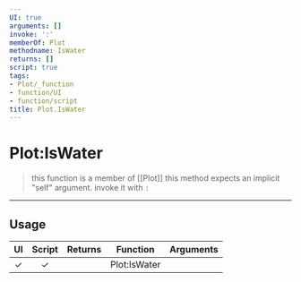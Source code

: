 ```yaml
---
UI: true
arguments: []
invoke: ':'
memberOf: Plot
methodname: IsWater
returns: []
script: true
tags:
- Plot/_function
- function/UI
- function/script
title: Plot.IsWater
---
```

# Plot:IsWater
> this function is a member of [[Plot]]
> this method expects an implicit "self" argument. invoke it with `:`
-----
## Usage
|  UI | Script | Returns | Function | Arguments |
|:---:|:------:|-------:|:--------:|:---------|
|✓|✓||Plot:IsWater||

